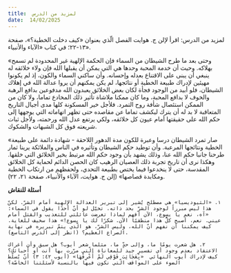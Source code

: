 ```yaml
---
title:  لمزيد من الدرس
date:  14/02/2025
---
```


لمزيد من الدرس: اقرأ لإلن ج. هوايت الفصل الّذي بعنوان «كيف دخلت الخطية؟»، صفحة ١٣-٢٢؛ في كتاب «الآباء والأنبياء».

«وحتى بعد ما طرح الشيطان من السماء فإن الحكمة الإلهية غير المحدودة لم تسمح بهلاكه. وحيث أن خدمة المحبة وحدها هي التي يمكن أن يقبلها الله فإن ولاء خلائقه له ينبغي أن يبنى على الاقتناع بعدله وإحسانه. وأن ساكني السماء والكون، إذ لم يكونوا مهيئين لإدراك طبيعة الخطية أو نتائجها، لم يكن يمكنهم أن يروا عدالة الله في إهلاك الشيطان، فلو أبيد من الوجود فجأة لكان بعض الخلائق يعبدون الله مدفوعين بدافع الرهبة والخوف لا بدافع المحبة، وما كان ممكنا ملاشاة تأثير ذلك المخادع تماما، ولا كان من الممكن استئصال شأفة روح التمرد. فلأجل خير المسكونة كلها مدى أجيال التاريخ المتعاقبة لا بد له أن يترك ليكشف تماما عن مقاصده حتى تظهر اتهاماته التي يوجهها إلى حكم الله على حقيقتها أمام عيون كل خلائقه، ولكي يرتفع عدل الله ورحمته، ولأجل ثبات شريعته فوق كل الشبهات والشكوك.

«صار تمرد الشيطان درسا وعبرة للكون مدة الدهور اللاحقة - شهادة دائمة على طبيعة الخطية ونتائجها المرعبة. وأن توطيد حكم الشيطان وتأثيره في الناس والملائكة يرينا ثمار طرحنا جانبا حكم الله عنا، وذلك يشهد بأن وجود حكم الله مرتبط بخير الخلائق التي خلقها. وهكذا نرى أن تاريخ تجربة ذلك العصيان الرهيب كان الحصن الدائم لحماية كل الخلائق المقدسة، حتى لا ينخدعوا فيما يختص بطبيعة التحدي، ولحفظهم من ارتكاب الخطية ومكابدة قصاصها» (إلن ج. هوايت، الآباء والأنبياء، صفحة ٢١، ٢٢).

**أسئلة للنقاش**

`١. «الثيوديسيا» هي مصطلح يُشير إلى تبرير العدالة الإلهية أمام الشرّ. لكنّ هذا ليس مبرراً لوجود الشرّ بحد ذاته. تخيّل لو أنّ أحدًا يقول في السماء: «آه، نعم يا يسوع، الآن أفهم لماذا تعرضت عائلتي للتعذيب والقتل أمام عيني. نعم، أصبح كلُّ هذا منطقيًا الآن. شكرًا لك يا يسوع!» هذا سخيف للغاية. كيف يمكننا أن نفهم أنّ الله، وليس الشرّ، هو الّذي يتمّ تبريره في نهاية الصراع العظيم؟ (انظر إلى الدرس التاسع).`

`٢. هل شعرت يومًا ما، وإلى حدٍّ ما، مثلما شعر أيوب؟ هل سبق وأن أغراك الاعتقاد بعدم وجود أي تفسيرٍ جيد للمعاناة الّتي مرّرت بها أنت أو أحبائك؟ كيف لإدراك أيوب النهائي  «بِعَجَائِبَ فَوْقِي لَمْ أَعْرِفْهَا» (أيوب ٤٢: ٣) أنّ يُسلّط الضوء على المواقف الّتي نكون فيها بالنسبة لأسئلتنا الخاصّة؟`